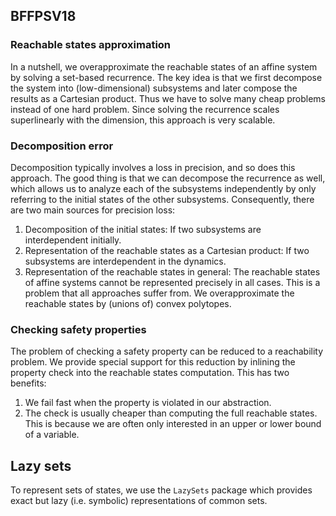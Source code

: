 ## BFFPSV18

### Reachable states approximation

In a nutshell, we overapproximate the reachable states of an affine system by
solving a set-based recurrence. The key idea is that we first decompose the system into (low-dimensional)
subsystems and later compose the results as a Cartesian product.
Thus we have to solve many cheap problems instead of one hard problem.
Since solving the recurrence scales superlinearly with the dimension, this
approach is very scalable.

### Decomposition error

Decomposition typically involves a loss in precision, and so does this approach.
The good thing is that we can decompose the recurrence as well, which allows us
to analyze each of the subsystems independently by only referring to the initial
states of the other subsystems.
Consequently, there are two main sources for precision loss:
1. Decomposition of the initial states: If two subsystems are interdependent initially.
2. Representation of the reachable states as a Cartesian product: If two subsystems are interdependent in the dynamics.
3. Representation of the reachable states in general: The reachable states of affine systems cannot be represented precisely in all cases. This is a problem that all approaches suffer from. We overapproximate the reachable states by (unions of) convex polytopes.

### Checking safety properties

The problem of checking a safety property can be reduced to a reachability
problem.
We provide special support for this reduction by inlining the property check
into the reachable states computation.
This has two benefits:
1. We fail fast when the property is violated in our abstraction.
2. The check is usually cheaper than computing the full reachable states. This is because we are often only interested in an upper or lower bound of a variable.

## Lazy sets

To represent sets of states, we use the `LazySets` package which provides
exact but lazy (i.e. symbolic) representations of common sets.

